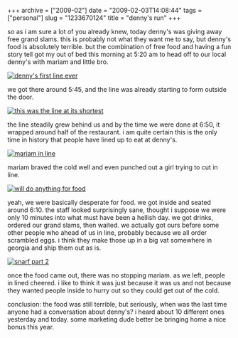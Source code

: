 +++
archive = ["2009-02"]
date = "2009-02-03T14:08:44"
tags = ["personal"]
slug = "1233670124"
title = "denny's run"
+++

so as i am sure a lot of you already knew, today denny's was giving away
free grand slams. this is probably not what they want me to say, but
denny's food is absolutely terrible. but the combination of free food and
having a fun story tell got my out of bed this morning at 5:20 am to head
off to our local denny's with mariam and little bro.

[![denny's first line ever][1]][2]

we got there around 5:45, and the line was already starting to form
outside the door.

[![this was the line at its shortest][3]][4]

the line steadily grew behind us and by the time we were done at 6:50, it
wrapped around half of the restaurant. i am quite certain this is the only
time in history that people have lined up to eat at denny's.

[![mariam in line][5]][6]

mariam braved the cold well and even punched out a girl trying to cut in
line.

[![will do anything for food][7]][8]

yeah, we were basically desperate for food. we got inside and seated
around 6:10. the staff looked surprisingly sane, thought i suppose we were
only 10 minutes into what must have been a hellish day. we got drinks,
ordered our grand slams, then waited. we actually got ours before some
other people who ahead of us in line, probably because we all order
scrambled eggs. i think they make those up in a big vat somewhere in
georgia and ship them out as is.

[![snarf part 2][9]][10]

once the food came out, there was no stopping mariam. as we left, people
in lined cheered. i like to think it was just because it was us and not
because they wanted people inside to hurry out so they could get out of
the cold.

conclusion: the food was still terrible, but seriously, when was the last
time anyone had a conversation about denny's? i heard about 10 different
ones yesterday and today. some marketing dude better be bringing home
a nice bonus this year.

[1]: http://farm4.static.flickr.com/3349/3251606974_fc61efbdbb.jpg
[2]: http://www.flickr.com/photos/28471535@N02/3251606974 (View 'denny's first line ever' on Flickr.com)
[3]: http://farm4.static.flickr.com/3025/3250779871_dbc15e403d.jpg
[4]: http://www.flickr.com/photos/28471535@N02/3250779871 (View 'this was the line at its shortest' on Flickr.com)
[5]: http://farm4.static.flickr.com/3088/3251607532_4fb4334a27.jpg
[6]: http://www.flickr.com/photos/28471535@N02/3251607532 (View 'mariam in line' on Flickr.com)
[7]: http://farm4.static.flickr.com/3400/3250780477_0241241051.jpg
[8]: http://www.flickr.com/photos/28471535@N02/3250780477 (View 'will do anything for food' on Flickr.com)
[9]: http://farm4.static.flickr.com/3378/3250780637_3ddc7f1186.jpg
[10]: http://www.flickr.com/photos/28471535@N02/3250780637 (View 'snarf part 2' on Flickr.com)

